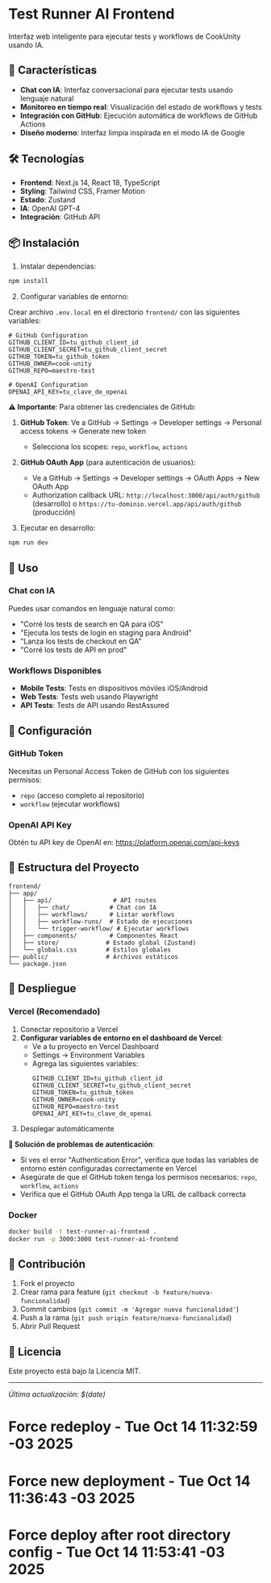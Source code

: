 # Test Runner AI Frontend

Interfaz web inteligente para ejecutar tests y workflows de CookUnity usando IA.

<!-- Test deployment -->

## 🚀 Características

- **Chat con IA**: Interfaz conversacional para ejecutar tests usando lenguaje natural
- **Monitoreo en tiempo real**: Visualización del estado de workflows y tests
- **Integración con GitHub**: Ejecución automática de workflows de GitHub Actions
- **Diseño moderno**: Interfaz limpia inspirada en el modo IA de Google

## 🛠️ Tecnologías

- **Frontend**: Next.js 14, React 18, TypeScript
- **Styling**: Tailwind CSS, Framer Motion
- **Estado**: Zustand
- **IA**: OpenAI GPT-4
- **Integración**: GitHub API

## 📦 Instalación

1. Instalar dependencias:
```bash
npm install
```

2. Configurar variables de entorno:

Crear archivo `.env.local` en el directorio `frontend/` con las siguientes variables:

```env
# GitHub Configuration
GITHUB_CLIENT_ID=tu_github_client_id
GITHUB_CLIENT_SECRET=tu_github_client_secret
GITHUB_TOKEN=tu_github_token
GITHUB_OWNER=cook-unity
GITHUB_REPO=maestro-test

# OpenAI Configuration
OPENAI_API_KEY=tu_clave_de_openai
```

**⚠️ Importante**: Para obtener las credenciales de GitHub:

1. **GitHub Token**: Ve a GitHub → Settings → Developer settings → Personal access tokens → Generate new token
   - Selecciona los scopes: `repo`, `workflow`, `actions`
   
2. **GitHub OAuth App** (para autenticación de usuarios):
   - Ve a GitHub → Settings → Developer settings → OAuth Apps → New OAuth App
   - Authorization callback URL: `http://localhost:3000/api/auth/github` (desarrollo) o `https://tu-dominio.vercel.app/api/auth/github` (producción)

3. Ejecutar en desarrollo:
```bash
npm run dev
```

## 🎯 Uso

### Chat con IA

Puedes usar comandos en lenguaje natural como:

- "Corré los tests de search en QA para iOS"
- "Ejecuta los tests de login en staging para Android"
- "Lanza los tests de checkout en QA"
- "Corré los tests de API en prod"

### Workflows Disponibles

- **Mobile Tests**: Tests en dispositivos móviles iOS/Android
- **Web Tests**: Tests web usando Playwright
- **API Tests**: Tests de API usando RestAssured

## 🔧 Configuración

### GitHub Token

Necesitas un Personal Access Token de GitHub con los siguientes permisos:
- `repo` (acceso completo al repositorio)
- `workflow` (ejecutar workflows)

### OpenAI API Key

Obtén tu API key de OpenAI en: https://platform.openai.com/api-keys

## 📁 Estructura del Proyecto

```
frontend/
├── app/
│   ├── api/                 # API routes
│   │   ├── chat/           # Chat con IA
│   │   ├── workflows/      # Listar workflows
│   │   ├── workflow-runs/  # Estado de ejecuciones
│   │   └── trigger-workflow/ # Ejecutar workflows
│   ├── components/         # Componentes React
│   ├── store/             # Estado global (Zustand)
│   └── globals.css        # Estilos globales
├── public/                # Archivos estáticos
└── package.json
```

## 🚀 Despliegue

### Vercel (Recomendado)

1. Conectar repositorio a Vercel
2. **Configurar variables de entorno en el dashboard de Vercel**:
   - Ve a tu proyecto en Vercel Dashboard
   - Settings → Environment Variables
   - Agrega las siguientes variables:
     ```
     GITHUB_CLIENT_ID=tu_github_client_id
     GITHUB_CLIENT_SECRET=tu_github_client_secret
     GITHUB_TOKEN=tu_github_token
     GITHUB_OWNER=cook-unity
     GITHUB_REPO=maestro-test
     OPENAI_API_KEY=tu_clave_de_openai
     ```
3. Desplegar automáticamente

**🔧 Solución de problemas de autenticación**:
- Si ves el error "Authentication Error", verifica que todas las variables de entorno estén configuradas correctamente en Vercel
- Asegúrate de que el GitHub token tenga los permisos necesarios: `repo`, `workflow`, `actions`
- Verifica que el GitHub OAuth App tenga la URL de callback correcta

### Docker

```bash
docker build -t test-runner-ai-frontend .
docker run -p 3000:3000 test-runner-ai-frontend
```

## 🤝 Contribución

1. Fork el proyecto
2. Crear rama para feature (`git checkout -b feature/nueva-funcionalidad`)
3. Commit cambios (`git commit -m 'Agregar nueva funcionalidad'`)
4. Push a la rama (`git push origin feature/nueva-funcionalidad`)
5. Abrir Pull Request

## 📄 Licencia

Este proyecto está bajo la Licencia MIT.

---
*Última actualización: $(date)*
# Force redeploy - Tue Oct 14 11:32:59 -03 2025
# Force new deployment - Tue Oct 14 11:36:43 -03 2025
# Force deploy after root directory config - Tue Oct 14 11:53:41 -03 2025
